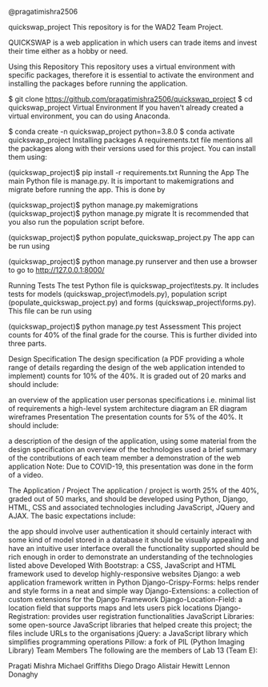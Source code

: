 @pragatimishra2506 
  
quickswap_project
This repository is for the WAD2 Team Project.


QUICKSWAP is a web application in which users can trade items and invest their time either as a hobby or need.

Using this Repository
This repository uses a virtual environment with specific packages, therefore it is essential to activate the environment and installing the packages before running the application.

$ git clone https://github.com/pragatimishra2506/quickswap_project
$ cd quickswap_project
Virtual Environment
If you haven't already created a virtual environment, you can do using Anaconda.

$ conda create -n quickswap_project python=3.8.0
$ conda activate quickswap_project
Installing packages
A requirements.txt file mentions all the packages along with their versions used for this project. You can install them using:

(quickswap_project)$ pip install -r requirements.txt
Running the App
The main Python file is manage.py. It is important to makemigrations and migrate before running the app. This is done by

(quickswap_project)$ python manage.py makemigrations
(quickswap_project)$ python manage.py migrate
It is recommended that you also run the population script before.

(quickswap_project)$ python populate_quickswap_project.py
The app can be run using

(quickswap_project)$ python manage.py runserver
and then use a browser to go to http://127.0.0.1:8000/

Running Tests
The test Python file is quickswap_project\tests.py. It includes tests for models (quickswap_project\models.py), population script (populate_quickswap_project.py) and forms (quickswap_project\forms.py). This file can be run using

(quickswap_project)$ python manage.py test
Assessment
This project counts for 40% of the final grade for the course. This is further divided into three parts.

Design Specification
The design specification (a PDF providing a whole range of details regarding the design of the web application intended to implement) counts for 10% of the 40%. It is graded out of 20 marks and should include:

an overview of the application
user personas
specifications i.e. minimal list of requirements
a high-level system architecture diagram
an ER diagram
wireframes
Presentation
The presentation counts for 5% of the 40%. It should include:

a description of the design of the application, using some material from the design specification
an overview of the technologies used
a brief summary of the contributions of each team member
a demonstration of the web application
Note: Due to COVID-19, this presentation was done in the form of a video.

The Application / Project
The application / project is worth 25% of the 40%, graded out of 50 marks, and should be developed using Python, Django, HTML, CSS and associated technologies including JavaScript, JQuery and AJAX. The basic expectations include:

the app should involve user authentication
it should certainly interact with some kind of model stored in a database
it should be visually appealing and have an intuitive user interface
overall the functionality supported should be rich enough in order to demonstrate an understanding of the technologies listed above
Developed With
Bootstrap: a CSS, JavaScript and HTML framework used to develop highly-responsive websites
Django: a web application framework written in Python
Django-Crispy-Forms: helps render and style forms in a neat and simple way
Django-Extensions: a collection of custom extensions for the Django Framework
Django-Location-Field: a location field that supports maps and lets users pick locations
Django-Registration: provides user registration functionalities
JavaScript Libraries: some open-source JavaScript libraries that helped create this project; the files include URLs to the organisations
jQuery: a JavaScript library which simplifies programming operations
Pillow: a fork of PIL (Python Imaging Library)
Team Members
The following are the members of Lab 13 (Team E):

Pragati Mishra
Michael Griffiths
Diego Drago
Alistair Hewitt
Lennon Donaghy





